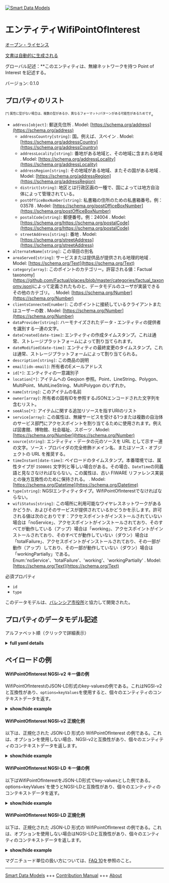 <!-- 10-Header -->  
[![Smart Data Models](https://smartdatamodels.org/wp-content/uploads/2022/01/SmartDataModels_logo.png "Logo")](https://smartdatamodels.org)  
エンティティWifiPointOfInterest  
=========================<!-- /10-Header -->  
<!-- 15-License -->  
[オープン・ライセンス](https://github.com/smart-data-models//dataModel.WifiNetwork/blob/master/WifiPointOfInterest/LICENSE.md)  
[文書は自動的に生成される](https://docs.google.com/presentation/d/e/2PACX-1vTs-Ng5dIAwkg91oTTUdt8ua7woBXhPnwavZ0FxgR8BsAI_Ek3C5q97Nd94HS8KhP-r_quD4H0fgyt3/pub?start=false&loop=false&delayms=3000#slide=id.gb715ace035_0_60)  
<!-- /15-License -->  
<!-- 20-Description -->  
グローバル記述：**このエンティティは、無線ネットワークを持つ Point of Interest を記述する。  
バージョン: 0.1.0  
<!-- /20-Description -->  
<!-- 30-PropertiesList -->  

## プロパティのリスト  

<sup><sub>[*] 属性に型がない場合は、複数の型があるか、異なるフォーマット/パターンがある可能性があるためです</sub></sup>。  
- `address[object]`: 郵送先住所  . Model: [https://schema.org/address](https://schema.org/address)	- `addressCountry[string]`: 国。例えば、スペイン  . Model: [https://schema.org/addressCountry](https://schema.org/addressCountry)  
	- `addressLocality[string]`: 番地がある地域と、その地域に含まれる地域  . Model: [https://schema.org/addressLocality](https://schema.org/addressLocality)  
	- `addressRegion[string]`: その地域がある地域、またその国がある地域  . Model: [https://schema.org/addressRegion](https://schema.org/addressRegion)  
	- `district[string]`: 地区とは行政区画の一種で、国によっては地方自治体によって管理されている。    
	- `postOfficeBoxNumber[string]`: 私書箱の住所のための私書箱番号。例：03578  . Model: [https://schema.org/postOfficeBoxNumber](https://schema.org/postOfficeBoxNumber)  
	- `postalCode[string]`: 郵便番号。例：24004  . Model: [https://schema.org/https://schema.org/postalCode](https://schema.org/https://schema.org/postalCode)  
	- `streetAddress[string]`: 番地  . Model: [https://schema.org/streetAddress](https://schema.org/streetAddress)  
- `alternateName[string]`: この項目の別名  - `areaServed[string]`: サービスまたは提供品が提供される地理的地域  . Model: [https://schema.org/Text](https://schema.org/Text)- `category[array]`: このポイントのカテゴリー。許容される値：Factual taxonomy](https://github.com/Factual/places/blob/master/categories/factual_taxonomy.json)によって定義されたものと、データモデルのユーザが実装できるその他のカテゴリ。  . Model: [https://schema.org/Number](https://schema.org/Number)- `clientsConnected[number]`: このポイントに接続しているクライアントまたはユーザーの数  . Model: [https://schema.org/Number](https://schema.org/Number)- `dataProvider[string]`: ハーモナイズされたデータ・エンティティの提供者を識別する一連の文字。  - `dateCreated[date-time]`: エンティティの作成タイムスタンプ。これは通常、ストレージプラットフォームによって割り当てられます。  - `dateModified[date-time]`: エンティティの最終変更のタイムスタンプ。これは通常、ストレージプラットフォームによって割り当てられる。  - `description[string]`: この商品の説明  - `email[idn-email]`: 所有者のEメールアドレス  - `id[*]`: エンティティの一意識別子  - `location[*]`: アイテムへの Geojson 参照。Point、LineString、Polygon、MultiPoint、MultiLineString、MultiPolygon のいずれか。  - `name[string]`: このアイテムの名前  - `owner[array]`: 所有者の固有IDを参照するJSONエンコードされた文字列を含むリスト。  - `seeAlso[*]`: アイテムに関する追加リソースを指すURIのリスト  - `service[array]`: この属性は、無線サービスを受ける1つまたは複数の自治体のサービス部門にアクセスポイントを割り当てるために使用されます。例えば図書館、博物館、社会福祉、スポーツ  . Model: [https://schema.org/Number](https://schema.org/Number)- `source[string]`: エンティティ・データの元のソースを URL として示す一連の文字。ソース・プロバイダの完全修飾ドメイン名、またはソース・オブジェクトの URL を推奨する。  - `timeInstant[date-time]`: ペイロードのタイムスタンプ。本番環境では、属性タイプが `ISO8601` 文字列と等しい場合がある。その場合、`DateTime`の同義語と見なさなければならない。この属性は、古い FIWARE リファレンス実装との後方互換性のために保持される。  . Model: [https://schema.org/Datetime](https://schema.org/Datetime)- `type[string]`: NGSIエンティティタイプ。WifiPointOfInterestでなければならない。  - `wifiStatus[string]`: この場所に利用可能なワイヤレスネットワークがあるかどうか、およびそのサービスが提供されているかどうかを示します。許可される値は次のとおりです：アクセスポイントがインストールされていない場合は「noService」、アクセスポイントがインストールされており、そのすべてが動作している（アップ）場合は「working」、アクセスポイントがインストールされており、そのすべてが動作していない（ダウン）場合は「totalFailure」、アクセスポイントがインストールされており、その一部が動作（アップ）しており、その一部が動作していない（ダウン）場合は「workingPartially」である。Enum:'noService'、'totalFailure'、'working'、'workingPartially'  . Model: [https://schema.org/Text](https://schema.org/Text)<!-- /30-PropertiesList -->  
<!-- 35-RequiredProperties -->  
必須プロパティ  
- `id`  - `type`  <!-- /35-RequiredProperties -->  
<!-- 40-RequiredProperties -->  
このデータモデルは、[バレンシア市役所](https://www.valencia.es)と協力して開発された。  
<!-- /40-RequiredProperties -->  
<!-- 50-DataModelHeader -->  
## プロパティのデータモデル記述  
アルファベット順（クリックで詳細表示）  
<!-- /50-DataModelHeader -->  
<!-- 60-ModelYaml -->  
<details><summary><strong>full yaml details</strong></summary>    
```yaml  
WifiPointOfInterest:    
  description: This entity describes a Point of Interest that has a wireless network    
  properties:    
    address:    
      description: The mailing address    
      properties:    
        addressCountry:    
          description: 'The country. For example, Spain'    
          type: string    
          x-ngsi:    
            model: https://schema.org/addressCountry    
            type: Property    
        addressLocality:    
          description: 'The locality in which the street address is, and which is in the region'    
          type: string    
          x-ngsi:    
            model: https://schema.org/addressLocality    
            type: Property    
        addressRegion:    
          description: 'The region in which the locality is, and which is in the country'    
          type: string    
          x-ngsi:    
            model: https://schema.org/addressRegion    
            type: Property    
        district:    
          description: 'A district is a type of administrative division that, in some countries, is managed by the local government'    
          type: string    
          x-ngsi:    
            type: Property    
        postOfficeBoxNumber:    
          description: 'The post office box number for PO box addresses. For example, 03578'    
          type: string    
          x-ngsi:    
            model: https://schema.org/postOfficeBoxNumber    
            type: Property    
        postalCode:    
          description: 'The postal code. For example, 24004'    
          type: string    
          x-ngsi:    
            model: https://schema.org/https://schema.org/postalCode    
            type: Property    
        streetAddress:    
          description: The street address    
          type: string    
          x-ngsi:    
            model: https://schema.org/streetAddress    
            type: Property    
        streetNr:    
          description: Number identifying a specific property on a public street    
          type: string    
          x-ngsi:    
            type: Property    
      type: object    
      x-ngsi:    
        model: https://schema.org/address    
        type: Property    
    alternateName:    
      description: An alternative name for this item    
      type: string    
      x-ngsi:    
        type: Property    
    areaServed:    
      description: The geographic area where a service or offered item is provided    
      type: string    
      x-ngsi:    
        model: https://schema.org/Text    
        type: Property    
    category:    
      description: 'Category of this point of interest. Allowed values: Those defined by the [Factual taxonomy](https://github.com/Factual/places/blob/master/categories/factual_taxonomy.json) together with other categories that the user of the data model may implement'    
      items:    
        type: string    
      type: array    
      x-ngsi:    
        model: https://schema.org/Number    
        type: Property    
    clientsConnected:    
      description: Number of clients or users connected in this point of interest    
      minimum: 0    
      type: number    
      x-ngsi:    
        model: https://schema.org/Number    
        type: Property    
    dataProvider:    
      description: A sequence of characters identifying the provider of the harmonised data entity    
      type: string    
      x-ngsi:    
        type: Property    
    dateCreated:    
      description: Entity creation timestamp. This will usually be allocated by the storage platform    
      format: date-time    
      type: string    
      x-ngsi:    
        type: Property    
    dateModified:    
      description: Timestamp of the last modification of the entity. This will usually be allocated by the storage platform    
      format: date-time    
      type: string    
      x-ngsi:    
        type: Property    
    description:    
      description: A description of this item    
      type: string    
      x-ngsi:    
        type: Property    
    email:    
      description: Email address of owner    
      format: idn-email    
      type: string    
      x-ngsi:    
        type: Property    
    id:    
      anyOf:    
        - description: Identifier format of any NGSI entity    
          maxLength: 256    
          minLength: 1    
          pattern: ^[\w\-\.\{\}\$\+\*\[\]`|~^@!,:\\]+$    
          type: string    
          x-ngsi:    
            type: Property    
        - description: Identifier format of any NGSI entity    
          format: uri    
          type: string    
          x-ngsi:    
            type: Property    
      description: Unique identifier of the entity    
      x-ngsi:    
        type: Property    
    location:    
      description: 'Geojson reference to the item. It can be Point, LineString, Polygon, MultiPoint, MultiLineString or MultiPolygon'    
      oneOf:    
        - description: Geojson reference to the item. Point    
          properties:    
            bbox:    
              items:    
                type: number    
              minItems: 4    
              type: array    
            coordinates:    
              items:    
                type: number    
              minItems: 2    
              type: array    
            type:    
              enum:    
                - Point    
              type: string    
          required:    
            - type    
            - coordinates    
          title: GeoJSON Point    
          type: object    
          x-ngsi:    
            type: GeoProperty    
        - description: Geojson reference to the item. LineString    
          properties:    
            bbox:    
              items:    
                type: number    
              minItems: 4    
              type: array    
            coordinates:    
              items:    
                items:    
                  type: number    
                minItems: 2    
                type: array    
              minItems: 2    
              type: array    
            type:    
              enum:    
                - LineString    
              type: string    
          required:    
            - type    
            - coordinates    
          title: GeoJSON LineString    
          type: object    
          x-ngsi:    
            type: GeoProperty    
        - description: Geojson reference to the item. Polygon    
          properties:    
            bbox:    
              items:    
                type: number    
              minItems: 4    
              type: array    
            coordinates:    
              items:    
                items:    
                  items:    
                    type: number    
                  minItems: 2    
                  type: array    
                minItems: 4    
                type: array    
              type: array    
            type:    
              enum:    
                - Polygon    
              type: string    
          required:    
            - type    
            - coordinates    
          title: GeoJSON Polygon    
          type: object    
          x-ngsi:    
            type: GeoProperty    
        - description: Geojson reference to the item. MultiPoint    
          properties:    
            bbox:    
              items:    
                type: number    
              minItems: 4    
              type: array    
            coordinates:    
              items:    
                items:    
                  type: number    
                minItems: 2    
                type: array    
              type: array    
            type:    
              enum:    
                - MultiPoint    
              type: string    
          required:    
            - type    
            - coordinates    
          title: GeoJSON MultiPoint    
          type: object    
          x-ngsi:    
            type: GeoProperty    
        - description: Geojson reference to the item. MultiLineString    
          properties:    
            bbox:    
              items:    
                type: number    
              minItems: 4    
              type: array    
            coordinates:    
              items:    
                items:    
                  items:    
                    type: number    
                  minItems: 2    
                  type: array    
                minItems: 2    
                type: array    
              type: array    
            type:    
              enum:    
                - MultiLineString    
              type: string    
          required:    
            - type    
            - coordinates    
          title: GeoJSON MultiLineString    
          type: object    
          x-ngsi:    
            type: GeoProperty    
        - description: Geojson reference to the item. MultiLineString    
          properties:    
            bbox:    
              items:    
                type: number    
              minItems: 4    
              type: array    
            coordinates:    
              items:    
                items:    
                  items:    
                    items:    
                      type: number    
                    minItems: 2    
                    type: array    
                  minItems: 4    
                  type: array    
                type: array    
              type: array    
            type:    
              enum:    
                - MultiPolygon    
              type: string    
          required:    
            - type    
            - coordinates    
          title: GeoJSON MultiPolygon    
          type: object    
          x-ngsi:    
            type: GeoProperty    
      x-ngsi:    
        type: GeoProperty    
    name:    
      description: The name of this item    
      type: string    
      x-ngsi:    
        type: Property    
    owner:    
      description: A List containing a JSON encoded sequence of characters referencing the unique Ids of the owner(s)    
      items:    
        anyOf:    
          - description: Identifier format of any NGSI entity    
            maxLength: 256    
            minLength: 1    
            pattern: ^[\w\-\.\{\}\$\+\*\[\]`|~^@!,:\\]+$    
            type: string    
            x-ngsi:    
              type: Property    
          - description: Identifier format of any NGSI entity    
            format: uri    
            type: string    
            x-ngsi:    
              type: Property    
        description: Unique identifier of the entity    
        x-ngsi:    
          type: Property    
      type: array    
      x-ngsi:    
        type: Property    
    seeAlso:    
      description: list of uri pointing to additional resources about the item    
      oneOf:    
        - items:    
            format: uri    
            type: string    
          minItems: 1    
          type: array    
        - format: uri    
          type: string    
      x-ngsi:    
        type: Property    
    service:    
      description: 'This attribute is used to assign the access point to one or several municipal service departments that receive the wireless service. For example: Library, Museums, Social Services, Sports'    
      items:    
        type: string    
      type: array    
      x-ngsi:    
        model: https://schema.org/Number    
        type: Property    
    source:    
      description: 'A sequence of characters giving the original source of the entity data as a URL. Recommended to be the fully qualified domain name of the source provider, or the URL to the source object'    
      type: string    
      x-ngsi:    
        type: Property    
    timeInstant:    
      description: 'Timestamp of the payload . There can be production environments where the attribute type is equal to the `ISO8601` string. If so, it must be considered as a synonym of `DateTime`. This attribute is kept for backwards compatibility with old FIWARE reference implementations'    
      format: date-time    
      type: string    
      x-ngsi:    
        model: https://schema.org/Datetime    
        type: Property    
    type:    
      description: NGSI Entity type. it has to be WifiPointOfInterest    
      enum:    
        - WifiPointOfInterest    
      type: string    
      x-ngsi:    
        type: Property    
    wifiStatus:    
      description: 'Indicates if there is a wireless network available at    this location and the service that it is providing. The allowed values are: ''noService'' when the point of interest has no access points installed, ''working'' when the point of interest has access points installed and all of them are working (up), ''totalFailure'' when the point of interest has access points installed and all of them are not working (down), and ''workingPartially'' when the point of interest has access points installed and some of them are working (up) and some of then are not working (down). Enum:''noService, totalFailure, working, workingPartially'''    
      enum:    
        - noService    
        - totalFailure    
        - working    
        - workingPartially    
      type: string    
      x-ngsi:    
        model: https://schema.org/Text    
        type: Property    
  required:    
    - id    
    - type    
  type: object    
  x-derived-from: ""    
  x-disclaimer: 'Redistribution and use in source and binary forms, with or without modification, are permitted  provided that the license conditions are met. Copyleft (c) 2022 Contributors to Smart Data Models Program'    
  x-license-url: https://github.com/smart-data-models/dataModel.WifiNetwork/blob/master/WifiPointOfInterest/LICENSE.md    
  x-model-schema: https://smart-data-models.github.io/dataModel.WifiNetwork/WifiPointOfInterest/schema.json    
  x-model-tags: ""    
  x-version: 0.1.0    
```  
</details>    
<!-- /60-ModelYaml -->  
<!-- 70-MiddleNotes -->  
<!-- /70-MiddleNotes -->  
<!-- 80-Examples -->  
## ペイロードの例  
#### WifiPointOfInterest NGSI-v2 キー値の例  
WifiPointOfInterestのJSON-LD形式のkey-valuesの例である。これはNGSI-v2と互換性があり、`options=keyValues`を使用すると、個々のエンティティのコンテキストデータを返す。  
<details><summary><strong>show/hide example</strong></summary>    
```json  
{  
  "id": "poi_226",  
  "type": "WifiPointOfInterest",  
  "name": "Parque Central de Bomberos",  
  "address": {  
    "streetAddress": "Avda. Plata, 26. ",  
    "addressLocality": "Valencia"  
  },  
  "location": {  
    "type": "Point",  
    "coordinates": [-0.367589, 39.454197]  
  },  
  "clientsConnected": 1563,  
  "wifiStatus": "working",  
  "service": ["Bomberos"],  
  "category": ["70-Servicios de Emergencia"],  
  "timeInstant": "2020-09-22T09:30:03.00Z",  
  "email": "asistencia_tecnica_wifi@valencia.es",  
  "dataProvider": "Búsqueda del nombre/dirección en google",  
  "description": "Edificio del Parque Central de Bomberos",  
  "source": ""  
}  
```  
</details>  
#### WifiPointOfInterest NGSI-v2 正規化例  
以下は、正規化された JSON-LD 形式の WifiPointOfInterest の例である。これは、オプションを使用しない場合、NGSI-v2と互換性があり、個々のエンティティのコンテキストデータを返します。  
<details><summary><strong>show/hide example</strong></summary>    
```json  
{  
  "id": "poi_226",  
  "type": "WifiPointOfInterest",  
  "name": {  
    "type": "Text",  
    "value": "Parque Central de Bomberos"  
  },  
  "address": {  
    "type": "Text",  
    "value": "Avda. Plata, 26. Valencia"  
  },  
  "location": {  
    "type": "geo:json",  
    "value": {  
      "type": "Point",  
      "coordinates": [  
        -0.367589,  
        39.454197  
      ]  
    }  
  },  
  "clientsConnected": {  
    "type": "Number",  
    "value": 1563  
  },  
  "wifiStatus": {  
    "type": "Text",  
    "value": "working"  
  },  
  "service": {  
    "type": "Array",  
    "value": [  
      "Bomberos"  
    ]  
  },  
  "category": {  
    "type": "Array",  
    "value": [  
      "70-Servicios de Emergencia"  
    ]  
  },  
  "TimeInstant": {  
    "type": "DateTime",  
    "value": "2020-09-22T09:30:03.00Z"  
  },  
  "contactPoint": {  
    "type": "Text",  
    "value": "asistencia_tecnica_wifi@valencia.es"  
  },  
  "dataProvider": {  
    "type": "Text",  
    "value": "Búsqueda del nombre/dirección en google"  
  },  
  "description": {  
    "type": "Text",  
    "value": "Edificio del Parque Central de Bomberos"  
  },  
  "source": {  
    "type": "Text",  
    "value": ""  
  }  
}  
```  
</details>  
#### WifiPointOfInterest NGSI-LD キー値の例  
以下はWifiPointOfInterestをJSON-LD形式でkey-valuesとした例である。options=keyValues`を使うとNGSI-LDと互換性があり、個々のエンティティのコンテキストデータを返す。  
<details><summary><strong>show/hide example</strong></summary>    
```json  
{  
    "id": "poi_226",  
    "type": "WifiPointOfInterest",  
    "address": {  
        "streetAddress": "Avda. Plata, 26. ",  
        "addressLocality": "Valencia"  
    },  
    "category": [  
        "70-Servicios de Emergencia"  
    ],  
    "clientsConnected": 1563,  
    "dataProvider": "B\u00fasqueda del nombre/direcci\u00f3n en google",  
    "description": "Edificio del Parque Central de Bomberos",  
    "email": "asistencia_tecnica_wifi@valencia.es",  
    "location": {  
        "type": "Point",  
        "coordinates": [  
            -0.367589,  
            39.454197  
        ]  
    },  
    "name": "Parque Central de Bomberos",  
    "service": [  
        "Bomberos"  
    ],  
    "source": "",  
    "timeInstant": "2020-09-22T09:30:03.00Z",  
    "wifiStatus": "working",  
    "@context": [  
        "https://raw.githubusercontent.com/smart-data-models/dataModel.WifiNetwork/master/context.jsonld"  
    ]  
}  
```  
</details>  
#### WifiPointOfInterest NGSI-LD 正規化例  
以下は、正規化された JSON-LD 形式の WifiPointOfInterest の例である。これは、オプションを使用しない場合はNGSI-LDと互換性があり、個々のエンティティのコンテキストデータを返します。  
<details><summary><strong>show/hide example</strong></summary>    
```json  
{  
    "id": "poi_226",  
    "type": "WifiPointOfInterest",  
    "TimeInstant": {  
        "type": "DateTime",  
        "value": {  
            "@type": "DateTime",  
            "@value": "2020-09-22T09:30:03.00Z"  
        }  
    },  
    "address": {  
        "type": "Property",  
        "value": "Avda. Plata, 26. Valencia"  
    },  
    "category": {  
        "type": "Property",  
        "value": [  
            "70-Servicios de Emergencia"  
        ]  
    },  
    "clientsConnected": {  
        "type": "Property",  
        "value": 1563  
    },  
    "contactPoint": {  
        "type": "Property",  
        "value": "asistencia_tecnica_wifi@valencia.es"  
    },  
    "dataProvider": {  
        "type": "Property",  
        "value": "B\u00fasqueda del nombre/direcci\u00f3n en google"  
    },  
    "description": {  
        "type": "Property",  
        "value": "Edificio del Parque Central de Bomberos"  
    },  
    "location": {  
        "type": "GeoProperty",  
        "value": {  
            "type": "Point",  
            "coordinates": [  
                -0.367589,  
                39.454197  
            ]  
        }  
    },  
    "name": {  
        "type": "Property",  
        "value": "Parque Central de Bomberos"  
    },  
    "service": {  
        "type": "Property",  
        "value": [  
            "Bomberos"  
        ]  
    },  
    "source": {  
        "type": "Property",  
        "value": ""  
    },  
    "wifiStatus": {  
        "type": "Property",  
        "value": "working"  
    }  
}  
```  
</details><!-- /80-Examples -->  
<!-- 90-FooterNotes -->  
<!-- /90-FooterNotes -->  
<!-- 95-Units -->  
マグニチュード単位の扱い方については、[FAQ 10](https://smartdatamodels.org/index.php/faqs/)を参照のこと。  
<!-- /95-Units -->  
<!-- 97-LastFooter -->  
---  
[Smart Data Models](https://smartdatamodels.org) +++ [Contribution Manual](https://bit.ly/contribution_manual) +++ [About](https://bit.ly/Introduction_SDM)<!-- /97-LastFooter -->  
